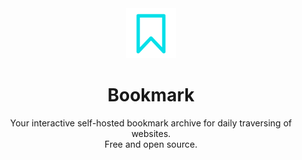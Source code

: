 <div align="center">
    <img src="assets/readmelogo.png" style="width:80px"/>
    <h1>Bookmark</h1>
    <p>Your interactive self-hosted bookmark archive for daily traversing of websites.<br/>Free and open source.</p>
</div>
